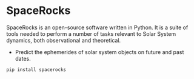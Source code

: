 # SpaceRocks

SpaceRocks is an open-source software written in Python. It is a suite of tools needed to perform a number of tasks relevant to Solar System dynamics, both observational and theoretical.

- Predict the ephemerides of solar system objects on future and past dates.

`pip install spacerocks`

